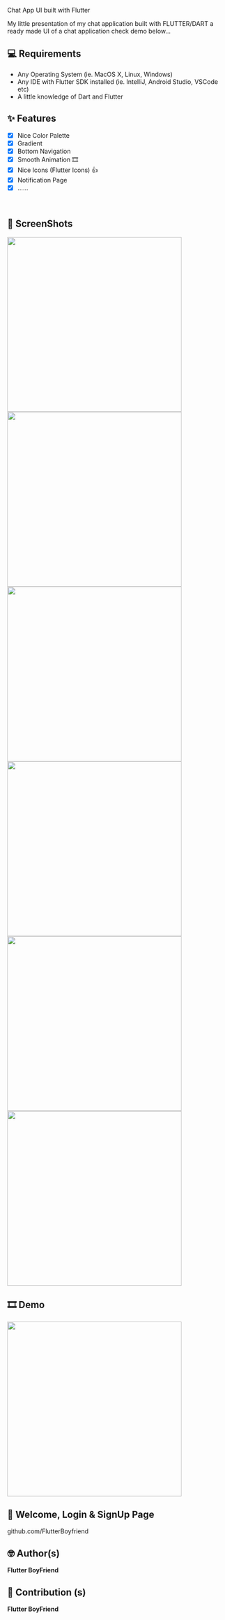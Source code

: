 Chat App UI built with Flutter 

My little presentation of my chat application built with FLUTTER/DART a ready made UI of a chat application check demo below...
<br>
## 💻 Requirements

- Any Operating System (ie. MacOS X, Linux, Windows)
- Any IDE with Flutter SDK installed (ie. IntelliJ, Android Studio, VSCode etc)
- A little knowledge of Dart and Flutter


## ✨ Features
- [x] Nice Color Palette
- [x] Gradient
- [x] Bottom Navigation 
- [x] Smooth Animation 🎞
- [x] Nice Icons (Flutter Icons) 👍
- [x] Notification Page
- [x] ......

<br>


## 📸 ScreenShots

<!-- <img src="ss/mockup.png"/> -->



<img src="ss/ss1.png" width="400">
<img src="ss/ss2.png" width="400">
<img src="ss/ss2.png" width="400">
<img src="ss/ss2.png" width="400">
<img src="ss/ss2.png" width="400">
<img src="ss/ss2.png" width="400">

## 🎞 Demo 

<img src="ss/ss1.png" width="400">


## 🤝 Welcome, Login & SignUp Page

<href>github.com/FlutterBoyfriend</href>


## 🤓 Author(s)

**Flutter BoyFriend**

## 🤝 Contribution (s)

**Flutter BoyFriend**